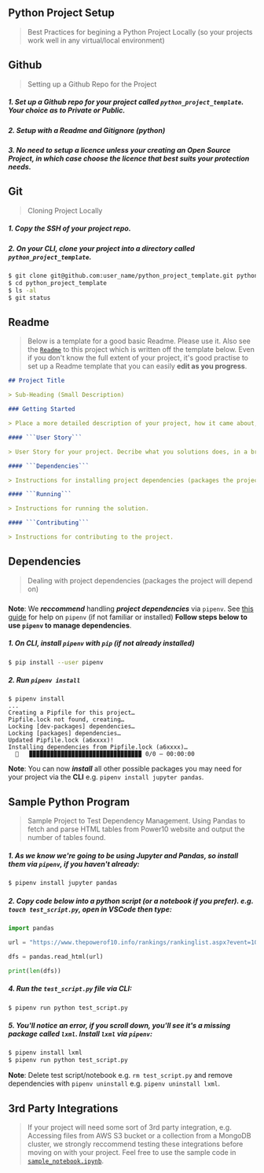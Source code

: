 ## Python Project Setup
> Best Practices for begining a Python Project Locally (so your projects work well in any virtual/local environment)

## Github  
> Setting up a Github Repo for the Project

##### 1. Set up a **Github repo** for your project called ```python_project_template```. Your choice as to Private or Public.

##### 2. Setup with a **Readme and Gitignore (python)**

##### 3. No need to setup a **licence** unless your creating an ***Open Source*** Project, in which case choose the licence that best suits your protection needs.

## Git
> Cloning Project Locally

##### 1. **Copy the SSH** of your project repo.

##### 2. On your CLI, clone your project into a directory called ```python_project_template```.

```bash
$ git clone git@github.com:user_name/python_project_template.git python_project_template
$ cd python_project_template
$ ls -al
$ git status
```

## Readme 
> Below is a template for a good basic Readme. Please use it. Also see the [```Readme```](./Readme.md) to this project which is written off the template below. Even if you don't know the full extent of your project, it's good practise to set up a Readme template that you can easily **edit as you progress**.

```markdown
## Project Title

> Sub-Heading (Small Description)

### Getting Started

> Place a more detailed description of your project, how it came about, inspiration, reading. 

#### ```User Story```

> User Story for your project. Decribe what you solutions does, in a brief step by step story.

#### ```Dependencies```

> Instructions for installing project dependencies (packages the project will depend on), see this projects [Readme](./Readme.md) for a good template.

#### ```Running```

> Instructions for running the solution.

#### ```Contributing```

> Instructions for contributing to the project.
```

## Dependencies
> Dealing with project dependencies (packages the project will depend on)

###

**Note**: We ***reccommend*** handling ***project dependencies*** via ```pipenv```. See [this guide](https://realpython.com/pipenv-guide/) for help on ```pipenv``` (if not familiar or installed) **Follow steps below to use ```pipenv``` to manage dependencies**.

##### 1. On CLI, install ```pipenv``` with ```pip``` (if not already installed)

```bash
$ pip install --user pipenv
```

##### 2. Run ```pipenv install```

```
$ pipenv install
...
Creating a Pipfile for this project…
Pipfile.lock not found, creating…
Locking [dev-packages] dependencies…
Locking [packages] dependencies…
Updated Pipfile.lock (a6xxxx)!
Installing dependencies from Pipfile.lock (a6xxxx)…
  🐍   ▉▉▉▉▉▉▉▉▉▉▉▉▉▉▉▉▉▉▉▉▉▉▉▉▉▉▉▉▉▉▉▉ 0/0 — 00:00:00
```

**Note**: You can now ***install*** all other possible packages you may need for your project via the **CLI** e.g. ```pipenv install jupyter pandas```.

## Sample Python Program

> Sample Project to Test Dependency Management. Using Pandas to fetch and parse HTML tables from Power10 website and output the number of tables found.

##### 1. As we know we're going to be using Jupyter and Pandas, so install them via ```pipenv```, if you haven't already: 

```bash
$ pipenv install jupyter pandas
```

##### 2. **Copy** code below into a python script (or a notebook if you prefer). e.g. ```touch test_script.py```, open in VSCode then type:

```python
import pandas

url = "https://www.thepowerof10.info/rankings/rankinglist.aspx?event=100&agegroup=ALL&sex=W&year=2020"

dfs = pandas.read_html(url)

print(len(dfs))
```

##### 4. Run the ```test_script.py``` file via CLI:

```bash
$ pipenv run python test_script.py
```

##### 5. You'll notice an error, if you scroll down, you'll see it's a missing package called ```lxml```. Install ```lxml``` via ```pipenv```:

```bash
$ pipenv install lxml
$ pipenv run python test_script.py
```

**Note**: Delete test script/notebook e.g. ```rm test_script.py``` and remove dependencies with ```pipenv uninstall``` e.g. ```pipenv uninstall lxml```.

## 3rd Party Integrations

> If your project will need some sort of 3rd party integration, e.g. Accessing files from AWS S3 bucket or a collection from a MongoDB cluster, we strongly reccommend testing these integrations before moving on with your project. Feel free to use the sample code in [```sample_notebook.ipynb```](./sample_notebook.ipynb).